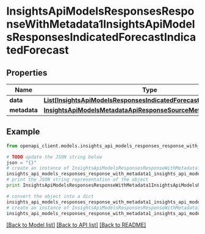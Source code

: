 # InsightsApiModelsResponsesResponseWithMetadata1InsightsApiModelsResponsesIndicatedForecastIndicatedForecast


## Properties
Name | Type | Description | Notes
------------ | ------------- | ------------- | -------------
**data** | [**List[InsightsApiModelsResponsesIndicatedForecastIndicatedForecast]**](InsightsApiModelsResponsesIndicatedForecastIndicatedForecast.md) |  | [optional] 
**metadata** | [**InsightsApiModelsMetadataApiResponseSourceMetadata**](InsightsApiModelsMetadataApiResponseSourceMetadata.md) |  | [optional] 

## Example

```python
from openapi_client.models.insights_api_models_responses_response_with_metadata1_insights_api_models_responses_indicated_forecast_indicated_forecast import InsightsApiModelsResponsesResponseWithMetadata1InsightsApiModelsResponsesIndicatedForecastIndicatedForecast

# TODO update the JSON string below
json = "{}"
# create an instance of InsightsApiModelsResponsesResponseWithMetadata1InsightsApiModelsResponsesIndicatedForecastIndicatedForecast from a JSON string
insights_api_models_responses_response_with_metadata1_insights_api_models_responses_indicated_forecast_indicated_forecast_instance = InsightsApiModelsResponsesResponseWithMetadata1InsightsApiModelsResponsesIndicatedForecastIndicatedForecast.from_json(json)
# print the JSON string representation of the object
print InsightsApiModelsResponsesResponseWithMetadata1InsightsApiModelsResponsesIndicatedForecastIndicatedForecast.to_json()

# convert the object into a dict
insights_api_models_responses_response_with_metadata1_insights_api_models_responses_indicated_forecast_indicated_forecast_dict = insights_api_models_responses_response_with_metadata1_insights_api_models_responses_indicated_forecast_indicated_forecast_instance.to_dict()
# create an instance of InsightsApiModelsResponsesResponseWithMetadata1InsightsApiModelsResponsesIndicatedForecastIndicatedForecast from a dict
insights_api_models_responses_response_with_metadata1_insights_api_models_responses_indicated_forecast_indicated_forecast_form_dict = insights_api_models_responses_response_with_metadata1_insights_api_models_responses_indicated_forecast_indicated_forecast.from_dict(insights_api_models_responses_response_with_metadata1_insights_api_models_responses_indicated_forecast_indicated_forecast_dict)
```
[[Back to Model list]](../README.md#documentation-for-models) [[Back to API list]](../README.md#documentation-for-api-endpoints) [[Back to README]](../README.md)


